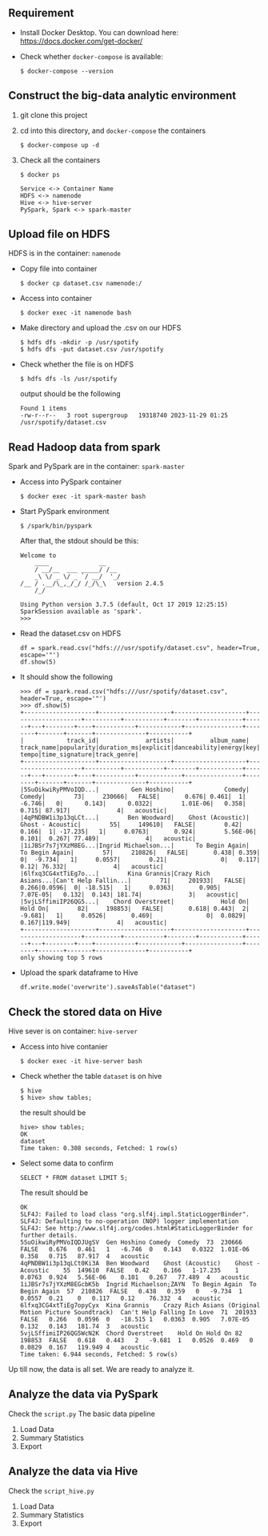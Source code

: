 <!-- # docker-compose with hdfs (namenode+datanode), hive2, spark2, jupyter notebook with pyspark

Versions:  
- Hadoop 2.7
- Hive 2.3.2 (metastore on postgres)
- Spark 2.4.5 (works with python3 and OpenJDK 8)
- Jupyter Notebook with pyspark (spark 2.4.5)

For start:  
1) In terminal `cd /path/to/project/`
2) (optional) Change shared folders for jupyter and/or spark-master services in volumes key
3) Enter `docker-compose up` and wait while services starting
4) Enter `docker exec jupyter jupyter notebook list` for get notebook url
5) (optional) Move example.ipynb file to jupyter shared folder and open its in notebook (url from step above)

Some details:  
- For start job on cluster, use `.master('spark://spark-master:7077')` when create SparkSession
- For access to Hive through spark.sql (saveAsTable, sql etc) add `.enableHiveSupport()` when create SparkSession
- Default spark file system - HDFS (hint: `docker exec namenode hdfs dfs -ls /user/jovyan/` for check files that saved from notebook)
- Python on jupyter container use conda -->
## Requirement
* Install Docker Desktop. You can download here: https://docs.docker.com/get-docker/

* Check whether `docker-compose` is available:
    ```
    $ docker-compose --version
    ```



## Construct the big-data analytic environment
1. git clone this project

2. cd into this directory, and `docker-compose` the containers
    ```
    $ docker-compose up -d
    ```

3. Check all the containers
    ```
    $ docker ps
    ```

    ```
    Service <-> Container Name
    HDFS <-> namenode
    Hive <-> hive-server
    PySpark, Spark <-> spark-master
    ```

## Upload file on HDFS
HDFS is in the container: `namenode`
* Copy file into container
    ```
    $ docker cp dataset.csv namenode:/
    ```

* Access into container
    ```
    $ docker exec -it namenode bash
    ```

* Make directory and upload the .csv on our HDFS
    ```
    $ hdfs dfs -mkdir -p /usr/spotify
    $ hdfs dfs -put dataset.csv /usr/spotify
    ```

* Check whether the file is on HDFS
    ```
    $ hdfs dfs -ls /usr/spotify
    ```
    output should be the following
    ```
    Found 1 items
    -rw-r--r--   3 root supergroup   19318740 2023-11-29 01:25 /usr/spotify/dataset.csv
    ```

## Read Hadoop data from spark
Spark and PySpark are in the container: `spark-master`
* Access into PySpark container
    ```
    $ docker exec -it spark-master bash
    ```

* Start PySpark environment
    ```
    $ /spark/bin/pyspark
    ```
    After that, the stdout should be this:
    ```
    Welcome to
        ____              __
        / __/__  ___ _____/ /__
        _\ \/ _ \/ _ `/ __/  '_/
    /__ / .__/\_,_/_/ /_/\_\   version 2.4.5
        /_/

    Using Python version 3.7.5 (default, Oct 17 2019 12:25:15)
    SparkSession available as 'spark'.
    >>>
    ```

* Read the dataset.csv on HDFS
    ```
    df = spark.read.csv("hdfs:///usr/spotify/dataset.csv", header=True, escape='"')
    df.show(5)
    ```

* It should show the following
    ```
    >>> df = spark.read.csv("hdfs:///usr/spotify/dataset.csv", header=True, escape='"')
    >>> df.show(5)
    +--------------------+--------------------+--------------------+--------------------+----------+-----------+--------+------------+------+---+--------+----+-----------+------------+----------------+--------+-------+-------+--------------+-----------+
    |            track_id|             artists|          album_name|          track_name|popularity|duration_ms|explicit|danceability|energy|key|loudness|mode|speechiness|acousticness|instrumentalness|liveness|valence|  tempo|time_signature|track_genre|
    +--------------------+--------------------+--------------------+--------------------+----------+-----------+--------+------------+------+---+--------+----+-----------+------------+----------------+--------+-------+-------+--------------+-----------+
    |5SuOikwiRyPMVoIQD...|         Gen Hoshino|              Comedy|              Comedy|        73|     230666|   FALSE|       0.676| 0.461|  1|  -6.746|   0|      0.143|      0.0322|        1.01E-06|   0.358|  0.715| 87.917|             4|   acoustic|
    |4qPNDBW1i3p13qLCt...|        Ben Woodward|    Ghost (Acoustic)|    Ghost - Acoustic|        55|     149610|   FALSE|        0.42| 0.166|  1| -17.235|   1|     0.0763|       0.924|        5.56E-06|   0.101|  0.267| 77.489|             4|   acoustic|
    |1iJBSr7s7jYXzM8EG...|Ingrid Michaelson...|      To Begin Again|      To Begin Again|        57|     210826|   FALSE|       0.438| 0.359|  0|  -9.734|   1|     0.0557|        0.21|               0|   0.117|   0.12| 76.332|             4|   acoustic|
    |6lfxq3CG4xtTiEg7o...|        Kina Grannis|Crazy Rich Asians...|Can't Help Fallin...|        71|     201933|   FALSE|       0.266|0.0596|  0| -18.515|   1|     0.0363|       0.905|        7.07E-05|   0.132|  0.143| 181.74|             3|   acoustic|
    |5vjLSffimiIP26QG5...|    Chord Overstreet|             Hold On|             Hold On|        82|     198853|   FALSE|       0.618| 0.443|  2|  -9.681|   1|     0.0526|       0.469|               0|  0.0829|  0.167|119.949|             4|   acoustic|
    +--------------------+--------------------+--------------------+--------------------+----------+-----------+--------+------------+------+---+--------+----+-----------+------------+----------------+--------+-------+-------+--------------+-----------+
    only showing top 5 rows
    ```

* Upload the spark dataframe to Hive
    ```
    df.write.mode('overwrite').saveAsTable("dataset")
    ```

## Check the stored data on Hive
Hive sever is on container: `hive-server`
* Access into hive contanier
    ```
    $ docker exec -it hive-server bash
    ```

* Check whether the table `dataset` is on hive
    ```
    $ hive
    $ hive> show tables;
    ```
    the result should be
    ```
    hive> show tables;
    OK
    dataset
    Time taken: 0.308 seconds, Fetched: 1 row(s)
    ```

* Select some data to confirm
    ```
    SELECT * FROM dataset LIMIT 5;
    ```
    The result should be
    ```
    OK
    SLF4J: Failed to load class "org.slf4j.impl.StaticLoggerBinder".
    SLF4J: Defaulting to no-operation (NOP) logger implementation
    SLF4J: See http://www.slf4j.org/codes.html#StaticLoggerBinder for further details.
    5SuOikwiRyPMVoIQDJUgSV	Gen Hoshino	Comedy	Comedy	73	230666	FALSE	0.676	0.461	1	-6.746	0	0.143	0.0322	1.01E-06	0.358	0.715	87.917	4	acoustic
    4qPNDBW1i3p13qLCt0Ki3A	Ben Woodward	Ghost (Acoustic)	Ghost - Acoustic	55	149610	FALSE	0.42	0.166	1-17.235	1	0.0763	0.924	5.56E-06	0.101	0.267	77.489	4	acoustic
    1iJBSr7s7jYXzM8EGcbK5b	Ingrid Michaelson;ZAYN	To Begin Again	To Begin Again	57	210826	FALSE	0.438	0.359	0	-9.734	1	0.0557	0.21	0	0.117	0.12	76.332	4	acoustic
    6lfxq3CG4xtTiEg7opyCyx	Kina Grannis	Crazy Rich Asians (Original Motion Picture Soundtrack)	Can't Help Falling In Love	71	201933	FALSE	0.266	0.0596	0	-18.515	1	0.0363	0.905	7.07E-05	0.132	0.143	181.74	3	acoustic
    5vjLSffimiIP26QG5WcN2K	Chord Overstreet	Hold On	Hold On	82	198853	FALSE	0.618	0.443	2	-9.681	1	0.0526	0.469	0	0.0829	0.167	119.949	4	acoustic
    Time taken: 6.944 seconds, Fetched: 5 row(s)
    ```

Up till now, the data is all set. We are ready to analyze it.

## Analyze the data via PySpark
Check the `script.py`
The basic data pipeline
1. Load Data
2. Summary Statistics
3. Export

## Analyze the data via Hive
Check the `script_hive.py`
1. Load Data
2. Summary Statistics
3. Export
